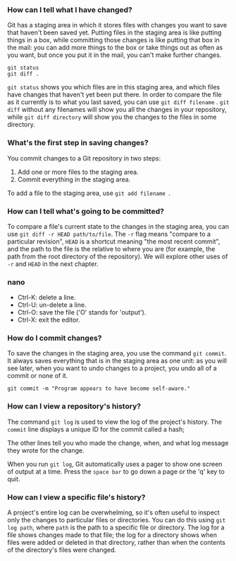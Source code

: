 ### How can I tell what I have changed?

Git has a staging area in which it stores files with changes you want to save that haven't been saved yet. Putting files in the staging area is like putting things in a box, while committing those changes is like putting that box in the mail: you can add more things to the box or take things out as often as you want, but once you put it in the mail, you can't make further changes.

```
git status
git diff .
```

`git status` shows you which files are in this staging area, and which files have changes that haven't yet been put there. In order to compare the file as it currently is to what you last saved, you can use `git diff filename` . `git diff` without any filenames will show you all the changes in your repository, while `git diff directory` will show you the changes to the files in some directory.


### What's the first step in saving changes?

You commit changes to a Git repository in two steps:

1. Add one or more files to the staging area.
2. Commit everything in the staging area.

To add a file to the staging area, use `git add filename `.


### How can I tell what's going to be committed?

To compare a file's current state to the changes in the staging area, you can use `git diff -r HEAD path/to/file`. The `-r` flag means "compare to a particular revision", `HEAD` is a shortcut meaning "the most recent commit", and the path to the file is the relative to where you are (for example, the path from the root directory of the repository). We will explore other uses of `-r` and `HEAD` in the next chapter.

### nano
* Ctrl-K: delete a line.
* Ctrl-U: un-delete a line.
* Ctrl-O: save the file ('O' stands for 'output').
* Ctrl-X: exit the editor.


### How do I commit changes?
To save the changes in the staging area, you use the command `git commit`. It always saves everything that is in the staging area as one unit: as you will see later, when you want to undo changes to a project, you undo all of a commit or none of it.

```
git commit -m "Program appears to have become self-aware."
```

### How can I view a repository's history?

The command `git log` is used to view the log of the project's history.
The `commit` line displays a unique ID for the commit called a hash;

The other lines tell you who made the change, when, and what log message they wrote for the change.

When you run `git log`, Git automatically uses a pager to show one screen of output at a time. Press the `space bar` to go down a page or the 'q' key to quit.


### How can I view a specific file's history?

A project's entire log can be overwhelming, so it's often useful to inspect only the changes to particular files or directories. You can do this using `git log path`, where `path` is the path to a specific file or directory. The log for a file shows changes made to that file; the log for a directory shows when files were added or deleted in that directory, rather than when the contents of the directory's files were changed.